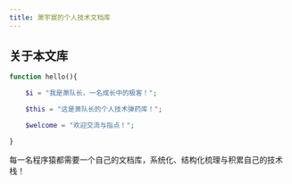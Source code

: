 ```yaml
---
title: 萧宇宸的个人技术文档库
---
```


## 关于本文库
```php
function hello(){

	$i = "我是萧队长，一名成长中的极客！";

	$this = "这是萧队长的个人技术弹药库！";

	$welcome = "欢迎交流与指点！";

}
```

<p class="tip">
	每一名程序猿都需要一个自己的文档库，系统化、结构化梳理与积累自己的技术栈！
</p>
